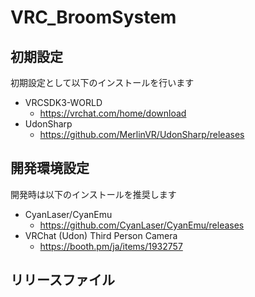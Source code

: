 # VRC_BroomSystem

## 初期設定
初期設定として以下のインストールを行います

+ VRCSDK3-WORLD
    + https://vrchat.com/home/download
+ UdonSharp
    + https://github.com/MerlinVR/UdonSharp/releases

## 開発環境設定
開発時は以下のインストールを推奨します

+ CyanLaser/CyanEmu
    + https://github.com/CyanLaser/CyanEmu/releases
+ VRChat (Udon) Third Person Camera
    + https://booth.pm/ja/items/1932757

## リリースファイル
